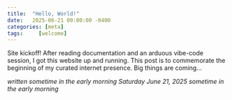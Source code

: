 ```yaml
---
title:  "Hello, World!"
date:   2025-06-21 00:00:00 -0400
categories: [meta]
tags:     [welcome]
---
```


Site kickoff! After reading documentation and an arduous vibe-code session, I got this website up and running. This post is to commemorate the beginning of my curated internet presence. Big things are coming...

_written sometime in the early morning Saturday June 21, 2025 sometime in the early morning_
